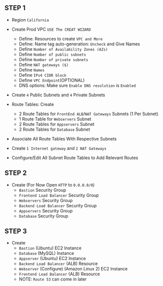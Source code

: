 ## STEP 1
- Region `California`
- Create Prod VPC `USE The CREAT WIZARD` 
    - Define: Resources to create `VPC and More`
    - Define: Name tag auto-generation: `Uncheck` and Give Names
    - Define `Number of Availability Zones (AZs)`
    - Define `Number of public subnets`
    - Define `Number of private subnets`
    - Define `NAT gateways ($)`
    - Define `Names`
    - Define `IPv4 CIDR block`
    - Define `VPC Endpoint`(OPTIONAL)
    - DNS options: Make sure `Enable DNS resolution` is `Enabled`

- Create `4` Public Subnets and `4` Private Subnets
- Route Tables: Create 
    - 2 Route Tables for `FrontEnd ALB`/`NAT Gateways` Subnets (1 Per Subnet)
    - 1 Route Table for `Webservers` Subnet
    - 2 Route Tables for `Appservers` Subnet
    - 2 Route Tables for `Database` Subnet

- Associate All Route Tables With Respective Subnets

- Create `1 Internet gateway` and `2 NAT Gateways`

- Configure/Edit All Subnet Route Tables to Add Relevant Routes

## STEP 2
- Create (For Now Open `HTTP` to `0.0.0.0/0`)
    - `Bastion` Security Group
    - `Frontend Load Balancer` Security Group
    - `Webservers` Security Group
    - `Backend Load Balancer` Security Group
    - `Appservers` Security Group
    - `Database` Security Group

## STEP 3
- Create
    - `Bastion` (Ubuntu) EC2 Instance
    - `Database` (MySQL) Instance
    - `Appserver` (Ubuntu) EC2 Instance
    - `Backend Load Balancer` (ALB) Resource
    - `Webserver` (Configure) (Amazon Linux 2) EC2 Instance
    - `Frontend Load Balancer` (ALB) Resource
    - NOTE: `Route 53` can come in later

